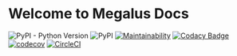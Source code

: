 # Welcome to Megalus Docs

![PyPI - Python Version](https://img.shields.io/pypi/pyversions/Megalus.svg)
![PyPI](https://img.shields.io/pypi/v/Megalus.svg)
[![Maintainability](https://api.codeclimate.com/v1/badges/0ea4cd0d3f12bf86459f/maintainability)](https://codeclimate.com/github/chrismaille/megalus/maintainability)
[![Codacy Badge](https://api.codacy.com/project/badge/Grade/8349c15d8ce641af90ebb9aeae8ed8e0)](https://www.codacy.com/app/chrismaille/megalus?utm_source=github.com&amp;utm_medium=referral&amp;utm_content=chrismaille/megalus&amp;utm_campaign=Badge_Grade)
[![codecov](https://codecov.io/gh/chrismaille/megalus/branch/master/graph/badge.svg)](https://codecov.io/gh/chrismaille/megalus)
[![CircleCI](https://circleci.com/gh/chrismaille/megalus/tree/master.svg?style=svg)](https://circleci.com/gh/chrismaille/megalus/tree/master)
